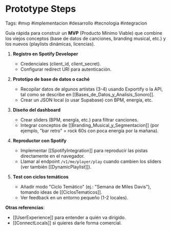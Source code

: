 # Prototype Steps
Tags: #mvp #implementacion #desarrollo #tecnologia #integracion

Guía rápida para construir un **MVP** (Producto Mínimo Viable) que combine los viejos conceptos (base de datos de canciones, branding musical, etc.) y los nuevos (playlists dinámicas, licencias).

1. **Registro en Spotify Developer**  
   - Credenciales (client_id, client_secret).  
   - Configurar redirect URI para autenticación.

2. **Prototipo de base de datos o caché**  
   - Recopilar datos de algunos artistas (3-4) usando Exportify o la API, tal como se describe en [[Bases_de_Datos_y_Analisis_Sonoro]].  
   - Crear un JSON local (o usar Supabase) con BPM, energía, etc.

3. **Diseño del dashboard**  
   - Crear sliders (BPM, energía, etc.) para filtrar canciones.  
   - Integrar conceptos de [[Branding_Musical_y_Segmentacion]] (por ejemplo, "bar retro" = rock 60s con poca energía por la mañana).

4. **Reproductor con Spotify**  
   - Implementar [[SpotifyIntegration]] para reproducir las pistas directamente en el navegador.  
   - Llamar al endpoint `/v1/me/player/play` cuando cambien los sliders (ver también [[DynamicPlaylist]]).

5. **Test con ciclos temáticos**  
   - Añadir modo "Ciclo Temático" (ej.: "Semana de Miles Davis"), tomando ideas de [[CiclosTematicos]].  
   - Ver feedback en un entorno pequeño (1-2 locales).

**Otras referencias**:
- [[UserExperience]] para entender a quién va dirigido.
- [[ConnectLocals]] si quieres darle forma comercial.